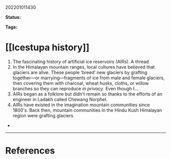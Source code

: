 202201011430

**Status:** 

**Tags:** 

# [[Icestupa history]]
1. The fascinating history of artificial ice reservoirs (AIRs). A thread
2. In the Himalayan mountain ranges, local cultures have believed that glaciers are alive. These people ‘breed’ new glaciers by grafting together—or marrying—fragments of ice from male and female glaciers, then covering them with charcoal, wheat husks, cloths, or willow branches so they can reproduce *in privacy*. Even though t... 
3. AIRs began as a folklore but didn't remain so thanks to the efforts of an engineer in Ladakh called Chewang Norphel. 
4. AIRs have existed in the imagination mountain communities since 1800's. Back then, mountain communities in the Hindu Kush Himalayan region were grafting glaciers 
- 



---
# References